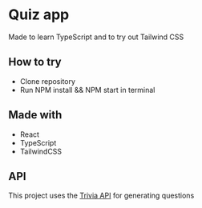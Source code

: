 # Quiz app
Made to learn TypeScript and to try out Tailwind CSS

## How to try
- Clone repository
- Run NPM install && NPM start in terminal

## Made with
- React
- TypeScript
- TailwindCSS

## API
This project uses the [Trivia API](https://opentdb.com/api_config.php) for generating questions
